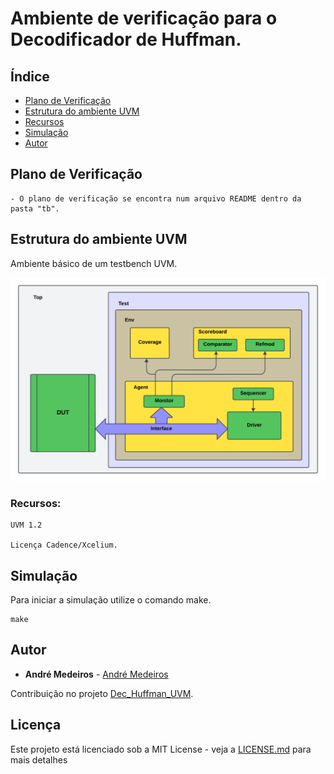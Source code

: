 # Ambiente de verificação para o Decodificador de Huffman.

## Índice
- [Plano de Verificação](#Plano-de-Verificação)
- [Estrutura do ambiente UVM](#Estrutura-do-ambiente-UVM)
- [Recursos](#Recursos)
- [Simulação](#Simulação)
- [Autor](#Autor)

## Plano de Verificação

```
- O plano de verificação se encontra num arquivo README dentro da pasta "tb".
```

## Estrutura do ambiente UVM
Ambiente básico de um testbench UVM.

![](tb.png)

### Recursos:

```
UVM 1.2

Licença Cadence/Xcelium.
```

## Simulação

Para iniciar a simulação utilize o comando make.

```
make
```

## Autor

* **André Medeiros** - [André Medeiros](https://github.com/andreemedeiros)

Contribuição no projeto [Dec_Huffman_UVM](https://github.com/andreemedeiros/Dec_Huffman_UVM/graphs/contributors).

## Licença

Este projeto está licenciado sob a MIT License - veja a [LICENSE.md](LICENSE.md) para mais detalhes
